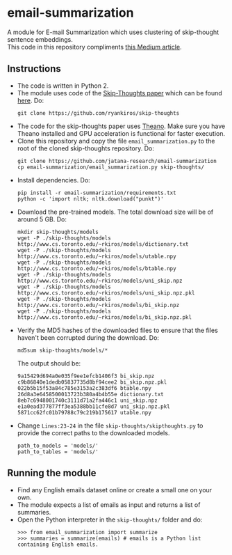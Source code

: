 # email-summarization
A module for E-mail Summarization which uses clustering of skip-thought sentence embeddings.<br>
This code in this repository compliments [this Medium article](https://medium.com/jatana/unsupervised-text-summarization-using-sentence-embeddings-adb15ce83db1).
## Instructions
- The code is written in Python 2. 
- The module uses code of the [Skip-Thoughts paper](http://arxiv.org/abs/1506.06726) which can be found [here](https://github.com/ryankiros/skip-thoughts). Do:
  ```
  git clone https://github.com/ryankiros/skip-thoughts
  ```
- The code for the skip-thoughts paper uses [Theano](http://deeplearning.net/software/theano/install.html). Make sure you have Theano installed and GPU acceleration is functional for faster execution. 
- Clone this repository and copy the file `email_summarization.py` to the root of the cloned skip-thoughts repository. Do:
  ```
  git clone https://github.com/jatana-research/email-summarization
  cp email-summarization/email_summarization.py skip-thoughts/
  ```
- Install dependencies. Do:
  ```
  pip install -r email-summarization/requirements.txt
  python -c 'import nltk; nltk.download("punkt")'
  ```
- Download the pre-trained models. The total download size will be of around 5 GB. Do:
  ```
  mkdir skip-thoughts/models
  wget -P ./skip-thoughts/models http://www.cs.toronto.edu/~rkiros/models/dictionary.txt
  wget -P ./skip-thoughts/models http://www.cs.toronto.edu/~rkiros/models/utable.npy
  wget -P ./skip-thoughts/models http://www.cs.toronto.edu/~rkiros/models/btable.npy
  wget -P ./skip-thoughts/models http://www.cs.toronto.edu/~rkiros/models/uni_skip.npz
  wget -P ./skip-thoughts/models http://www.cs.toronto.edu/~rkiros/models/uni_skip.npz.pkl
  wget -P ./skip-thoughts/models http://www.cs.toronto.edu/~rkiros/models/bi_skip.npz
  wget -P ./skip-thoughts/models http://www.cs.toronto.edu/~rkiros/models/bi_skip.npz.pkl
  ``` 
- Verify the MD5 hashes of the downloaded files to ensure that the files haven't been corrupted during the download. Do:
  ```
  md5sum skip-thoughts/models/*
  ```
  The output should be:
  ```
  9a15429d694a0e035f9ee1efcb1406f3 bi_skip.npz
  c9b86840e1dedb05837735d8bf94cee2 bi_skip.npz.pkl
  022b5b15f53a84c785e3153a2c383df6 btable.npy
  26d8a3e6458500013723b380a4b4b55e dictionary.txt
  8eb7c6948001740c3111d71a2fa446c1 uni_skip.npz
  e1a0ead377877ff3ea5388bb11cfe8d7 uni_skip.npz.pkl
  5871cc62fc01b79788c79c219b175617 utable.npy
  ```
- Change `Lines:23-24` in the file `skip-thoughts/skipthoughts.py` to provide the correct paths to the downloaded models.
  ```
  path_to_models = 'models/'
  path_to_tables = 'models/'
  ```
  
## Running the module
- Find any English emails dataset online or create a small one on your own.
- The module expects a list of emails as input and returns a list of summaries.
- Open the Python interpreter in the `skip-thoughts/` folder and do:
  ```
  >>> from email_summarization import summarize
  >>> summaries = summarize(emails) # emails is a Python list containing English emails.
  ```
